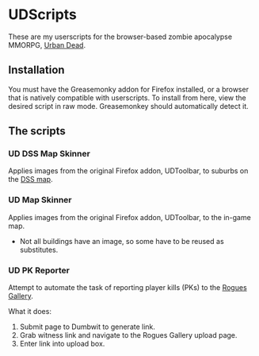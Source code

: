 UDScripts
=========
These are my userscripts for the browser-based zombie apocalypse MMORPG, [Urban Dead](http://www.urbandead.com).

Installation
------------
You must have the Greasemonky addon for Firefox installed, or a browser that is natively compatible with userscripts.
To install from here, view the desired script in raw mode. Greasemonkey should automatically detect it.

The scripts
-----------

### UD DSS Map Skinner
Applies images from the original Firefox addon, UDToolbar, to suburbs on the [DSS map](http://dssrzs.org/map/).

### UD Map Skinner
Applies images from the original Firefox addon, UDToolbar, to the in-game map.

* Not all buildings have an image, so some have to be reused as substitutes.

### UD PK Reporter
Attempt to automate the task of reporting player kills (PKs) to the [Rogues Gallery](http://rg.urbandead.net).

What it does:

1. Submit page to Dumbwit to generate link.
2. Grab witness link and navigate to the Rogues Gallery upload page.
3. Enter link into upload box.
